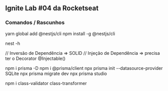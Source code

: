 ## Ignite Lab #04 da Rocketseat

### Comandos / Rascunhos

yarn global add @nestjs/cli
npm install -g @nestjs/cli

nest -h

// Inversão de Dependência => SOLID
// Injeção de Dependência => precisa ter o Decorator @Injectable()

npm i prisma -D
npm i @prisma/client
npx prisma init --datasource-provider SQLite
npx prisma migrate dev
npx prisma studio

npm i class-validator class-transformer